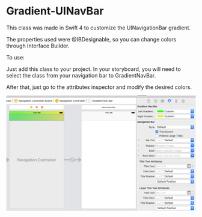 # Gradient-UINavBar

This class was made in Swift 4 to customize the UINavigationBar gradient.

The properties used were @IBDesignable, so you can change colors through Interface Builder.


To use:

Just add this class to your project. In your storyboard, you will need to select the class from your navigation bar to GradientNavBar.

After that, just go to the attributes inspector and modify the desired colors.


![Alt text for your video](https://github.com/oliveiraCode/Gradient-UINavBar/blob/master/Gradient-UINavBar/example.png)
